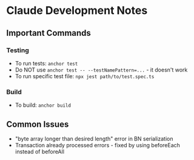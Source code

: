 # Claude Development Notes

## Important Commands

### Testing
- To run tests: `anchor test`
- Do NOT use `anchor test -- --testNamePattern=...` - it doesn't work
- To run specific test file: `npx jest path/to/test.spec.ts`

### Build
- To build: `anchor build`

## Common Issues
- "byte array longer than desired length" error in BN serialization
- Transaction already processed errors - fixed by using beforeEach instead of beforeAll